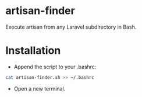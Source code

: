 # artisan-finder
Execute artisan from any Laravel subdirectory in Bash.

# Installation
 - Append the script to your .bashrc:
 
```bash
cat artisan-finder.sh >> ~/.bashrc
```
 - Open a new terminal.
